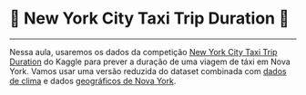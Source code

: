 # :oncoming_taxi: New York City Taxi Trip Duration :taxi:
<hr>

Nessa aula, usaremos os dados da competição [New York City Taxi Trip Duration](https://www.kaggle.com/c/nyc-taxi-trip-duration/overview) do Kaggle para prever a duração de uma viagem de táxi em Nova York. Vamos usar uma versão reduzida do dataset combinada com [dados de clima](https://www.kaggle.com/cabaki/knycmetars2016) e dados [geográficos de Nova York](https://data.cityofnewyork.us/City-Government/Borough-Boundaries/tqmj-j8zm).
